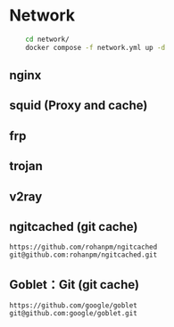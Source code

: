 # Network

```sh
    cd network/
    docker compose -f network.yml up -d
```

## nginx

## squid (Proxy and cache)

## frp

## trojan

## v2ray

## ngitcached (git cache)

    https://github.com/rohanpm/ngitcached
    git@github.com:rohanpm/ngitcached.git

## Goblet：Git (git cache)

    https://github.com/google/goblet
    git@github.com:google/goblet.git